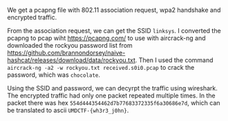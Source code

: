 We get a pcapng file with 802.11 association request, wpa2 handshake and encrypted traffic.

From the association request, we can get the SSID `linksys`. I converted the pcapng to pcap wiht https://pcapng.com/ to use with aircrack-ng and downloaded the rockyou password list from https://github.com/brannondorsey/naive-hashcat/releases/download/data/rockyou.txt.
Then I used the command `aircrack-ng -a2 -w rockyou.txt received.s0i0.pcap` to crack the password, which was `chocolate`.

Using the SSID and password, we can decyrpt the traffic using wireshark. The encrypted traffic had only one packet repeated multiple times. In the packet there was hex `554d444354462d7b77683372335f6a30686e7d`, which can be translated to ascii `UMDCTF-{wh3r3_j0hn}`.